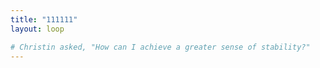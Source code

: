 ```yaml
---
title: "111111"
layout: loop

# Christin asked, "How can I achieve a greater sense of stability?"
---
```


